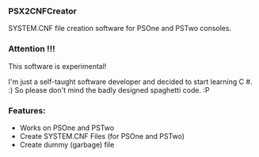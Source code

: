 ### PSX2CNFCreator
SYSTEM.CNF file creation software for PSOne and PSTwo consoles.

### Attention !!!
This software is experimental!

I'm just a self-taught software developer and decided to start learning C #. :)
So please don't mind the badly designed spaghetti code. :P

### Features:
* Works on PSOne and PSTwo
* Create SYSTEM.CNF Files (for PSOne and PSTwo)
* Create dummy (garbage) file
